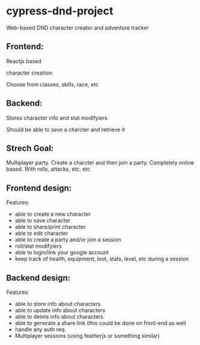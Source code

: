 # cypress-dnd-project
Web-based DND character creator and adventure tracker


## Frontend:

Reactjs based

character creation:

Choose from classes, skills, race, etc



## Backend:

Stores character info and stat modifyiers

Should be able to save a charcter and retrieve it


## Strech Goal:
Multiplayer party. Create a charcter and then join a party. Completely online based. With rolls, attacks, etc, etc

## Frontend design:

Features:

* able to create a new character
* able to save character
* able to share/print character
* able to edit character
* able to create a party and/or join a session
* roll/stat modifyiers
* able to login/link your google account
* keep track of health, equipment, loot, stats, level, etc during a session


## Backend design:

Features:

* able to store info about characters
* able to update info about characters
* able to delete info about characters
* able to generate a share link (this could be done on front-end as well
* handle any auth req.
* Multiplayer sessions (using featherjs or something similar)

